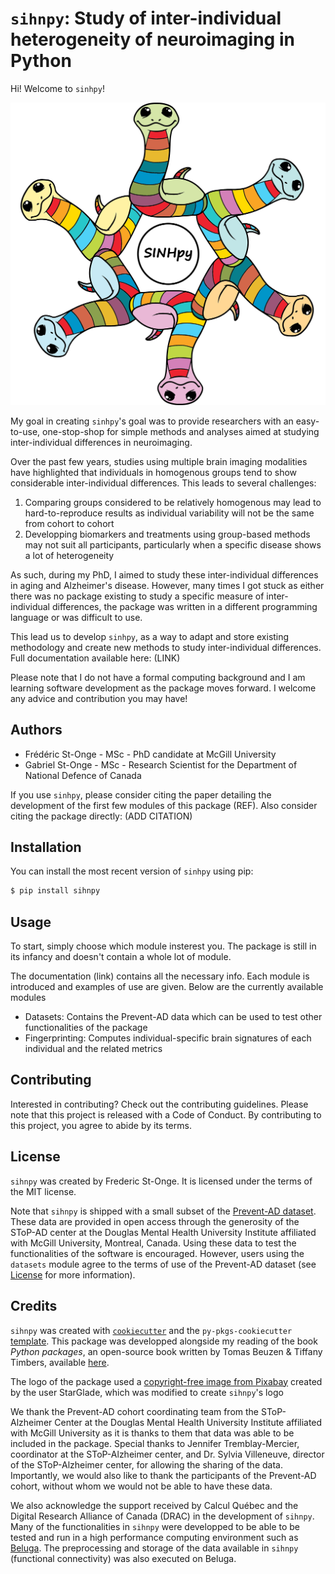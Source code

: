 # `sihnpy`: Study of inter-individual heterogeneity of neuroimaging in Python
Hi! Welcome to `sinhpy`!

![sihnpy logo](docs/images/sihnpy_logo_large_no_bg.png)

My goal in creating `sinhpy`'s goal was to provide researchers with an easy-to-use, one-stop-shop for simple methods and analyses aimed at studying inter-individual differences in neuroimaging. 

Over the past few years, studies using multiple brain imaging modalities have highlighted that individuals in homogenous groups tend to show considerable inter-individual differences. This leads to several challenges:
1) Comparing groups considered to be relatively homogenous may lead to hard-to-reproduce results as individual variability will not be the same from cohort to cohort
2) Developping biomarkers and treatments using group-based methods may not suit all participants, particularly when a specific disease shows a lot of heterogeneity

As such, during my PhD, I aimed to study these inter-individual differences in aging and Alzheimer's disease. However, many times I got stuck as either there was no package existing to study a specific measure of inter-individual differences, the package was written in a different programming language or was difficult to use. 

This lead us to develop `sinhpy`, as a way to adapt and store existing methodology and create new methods to study inter-individual differences. Full documentation available here: (LINK)

Please note that I do not have a formal computing background and I am learning software development as the package moves forward. I welcome any advice and contribution you may have!

## Authors
* Frédéric St-Onge - MSc - PhD candidate at McGill University
* Gabriel St-Onge - MSc - Research Scientist for the Department of National Defence of Canada

If you use `sinhpy`, please consider citing the paper detailing the development of the first few modules of this package (REF).
Also consider citing the package directly: (ADD CITATION)

## Installation

You can install the most recent version of `sinhpy` using pip:

```bash
$ pip install sihnpy
```

## Usage

To start, simply choose which module insterest you. The package is still in its infancy and doesn't contain a whole lot of module.

The documentation (link) contains all the necessary info. Each module is introduced and examples of use are given. Below are the currently available modules

- Datasets: Contains the Prevent-AD data which can be used to test other functionalities of the package
- Fingerprinting: Computes individual-specific brain signatures of each individual and the related metrics

## Contributing

Interested in contributing? Check out the contributing guidelines. Please note that this project is released with a Code of Conduct. By contributing to this project, you agree to abide by its terms.

## License

`sihnpy` was created by Frederic St-Onge. It is licensed under the terms of the MIT license.

Note that `sihnpy` is shipped with a small subset of the [Prevent-AD dataset](https://portal.conp.ca/dataset?id=projects/preventad-open-bids). These data are provided in open access through the generosity of the SToP-AD center at the Douglas Mental Health University Institute affiliated with McGill University, Montreal, Canada. Using these data to test the functionalities of the software is encouraged. However, users using the `datasets` module agree to the terms of use of the Prevent-AD dataset (see [License](license.md) for more information).

## Credits

`sihnpy` was created with [`cookiecutter`](https://cookiecutter.readthedocs.io/en/latest/) and the `py-pkgs-cookiecutter` [template](https://github.com/py-pkgs/py-pkgs-cookiecutter). This package was developped alongside my reading of the book *Python packages*, an open-source book written by Tomas Beuzen & Tiffany Timbers, available [here](https://py-pkgs.org/welcome).

The logo of the package used a [copyright-free image from Pixabay](https://pixabay.com/vectors/snake-animal-line-art-serpent-6158325/) created by the user StarGlade, which was modified to create `sihnpy`'s logo

We thank the Prevent-AD cohort coordinating team from the SToP-Alzheimer Center at the Douglas Mental Health University Institute affiliated with McGill University as it is thanks to them that data was able to be included in the package. Special thanks to Jennifer Tremblay-Mercier, coordinator at the SToP-Alzheimer center, and Dr. Sylvia Villeneuve, director of the SToP-Alzheimer center, for allowing the sharing of the data. Importantly, we would also like to thank the participants of the Prevent-AD cohort, without whom we would not be able to have these data.

We also acknowledge the support received by Calcul Québec and the Digital Research Alliance of Canada (DRAC) in the development of `sihnpy`. Many of the functionalities in `sihnpy` were developped to be able to be tested and run in a high performance computing environment such as [Beluga](https://www.calculquebec.ca/en/communiques/beluga-a-supercomputer-for-science-2/). The preprocessing and storage of the data available in `sihnpy` (functional connectivity) was also executed on Beluga.